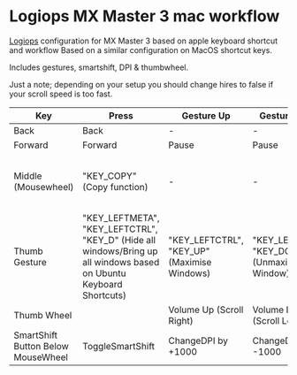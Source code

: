 # Logiops MX Master 3 mac workflow
[Logiops](https://github.com/PixlOne/logiops) configuration for MX Master 3 based on apple keyboard shortcut and workflow
Based on a similar configuration on MacOS shortcut keys.

Includes gestures, smartshift, DPI & thumbwheel.

Just a note; depending on your setup you should change hires to false if your scroll speed is too fast.

| Key | Press | Gesture Up | Gesture Down  |  Gesture Right  | Gesture Left  |
| ------------- | ------------- | ------------- | ------------- | ------------- | ------------- | 
| Back        |     Back    |    -      |    -     |    -     |     -     |
| Forward        |     Forward      |     Pause      |     Pause     |     Next Song      |     Previous Song    |
| Middle (Mousewheel)       |     "KEY_COPY"  (Copy function)   |    -      |      -     |     "KEY_LEFTMETA", "KEY_PAGEDOWN"  (Brave/Chrome browser shif to next tab)    |     "KEY_LEFTMETA", "KEY_PAGEUP"   (Brave/Chrome browser shif to previous tab)   |
| Thumb Gesture        |     "KEY_LEFTMETA", "KEY_LEFTCTRL", "KEY_D" (Hide all windows/Bring up all windows based on Ubuntu Keyboard Shortcuts)     |     "KEY_LEFTCTRL", "KEY_UP" (Maximise Windows)     |     "KEY_LEFTCTRL", "KEY_DOWN" (Unmaximise Window)    |     "KEY_LEFTCTRL", "KEY_RIGHT" (Workspace Down/Right)      |     "KEY_LEFTCTRL" "KEY_LEFT" (Workspace Up/Left)     |
| Thumb Wheel        |           |    Volume Up (Scroll Right)    |      Volume Down (Scroll Left)    |            |          |
| SmartShift Button Below MouseWheel        |     ToggleSmartShift    |    ChangeDPI by +1000      |    ChangeDPI by -1000      |         |          |
